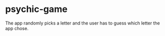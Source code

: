 # psychic-game
The app randomly picks a letter and the user has to guess which letter the app chose.
